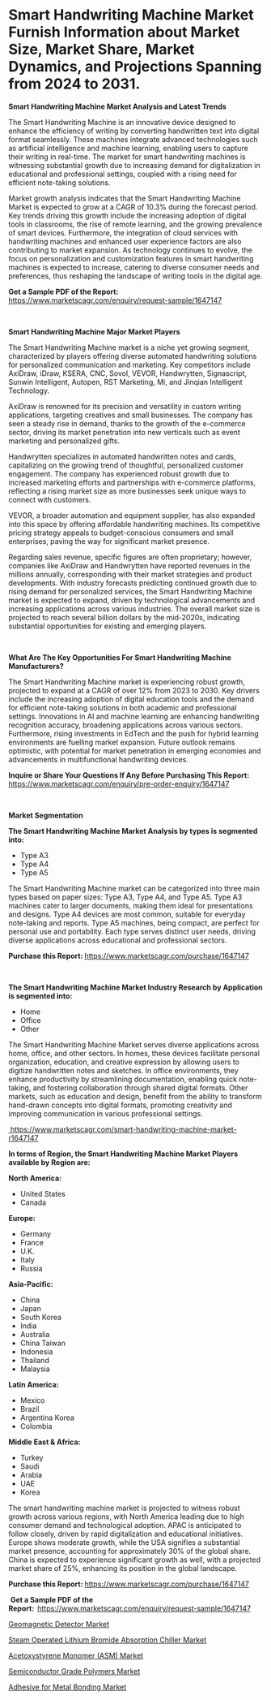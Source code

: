 <p><h1>Smart Handwriting Machine Market Furnish Information about Market Size, Market Share, Market Dynamics, and Projections Spanning from 2024 to 2031.</h1></p><p><strong>Smart Handwriting Machine Market Analysis and Latest Trends</strong></p>
<p><p>The Smart Handwriting Machine is an innovative device designed to enhance the efficiency of writing by converting handwritten text into digital format seamlessly. These machines integrate advanced technologies such as artificial intelligence and machine learning, enabling users to capture their writing in real-time. The market for smart handwriting machines is witnessing substantial growth due to increasing demand for digitalization in educational and professional settings, coupled with a rising need for efficient note-taking solutions.</p><p>Market growth analysis indicates that the Smart Handwriting Machine Market is expected to grow at a CAGR of 10.3% during the forecast period. Key trends driving this growth include the increasing adoption of digital tools in classrooms, the rise of remote learning, and the growing prevalence of smart devices. Furthermore, the integration of cloud services with handwriting machines and enhanced user experience factors are also contributing to market expansion. As technology continues to evolve, the focus on personalization and customization features in smart handwriting machines is expected to increase, catering to diverse consumer needs and preferences, thus reshaping the landscape of writing tools in the digital age.</p></p>
<p><strong>Get a Sample PDF of the Report:&nbsp;</strong> <a href="https://www.marketscagr.com/enquiry/request-sample/1647147?utm_campaign=1685&utm_medium=2&utm_source=Github&utm_content=ia&utm_term=30102024&utm_id=smart-handwriting-machine">https://www.marketscagr.com/enquiry/request-sample/1647147</a></p>
<p>&nbsp;</p>
<p><strong>Smart Handwriting Machine Major Market Players</strong></p>
<p><p>The Smart Handwriting Machine market is a niche yet growing segment, characterized by players offering diverse automated handwriting solutions for personalized communication and marketing. Key competitors include AxiDraw, iDraw, KSERA, CNC, Sovol, VEVOR, Handwrytten, Signascript, Sunwin Intelligent, Autopen, RST Marketing, Mi, and Jinqian Intelligent Technology.</p><p>AxiDraw is renowned for its precision and versatility in custom writing applications, targeting creatives and small businesses. The company has seen a steady rise in demand, thanks to the growth of the e-commerce sector, driving its market penetration into new verticals such as event marketing and personalized gifts.</p><p>Handwrytten specializes in automated handwritten notes and cards, capitalizing on the growing trend of thoughtful, personalized customer engagement. The company has experienced robust growth due to increased marketing efforts and partnerships with e-commerce platforms, reflecting a rising market size as more businesses seek unique ways to connect with customers.</p><p>VEVOR, a broader automation and equipment supplier, has also expanded into this space by offering affordable handwriting machines. Its competitive pricing strategy appeals to budget-conscious consumers and small enterprises, paving the way for significant market presence.</p><p>Regarding sales revenue, specific figures are often proprietary; however, companies like AxiDraw and Handwrytten have reported revenues in the millions annually, corresponding with their market strategies and product developments. With industry forecasts predicting continued growth due to rising demand for personalized services, the Smart Handwriting Machine market is expected to expand, driven by technological advancements and increasing applications across various industries. The overall market size is projected to reach several billion dollars by the mid-2020s, indicating substantial opportunities for existing and emerging players.</p></p>
<p>&nbsp;</p>
<p><strong>What Are The Key Opportunities For Smart Handwriting Machine Manufacturers?</strong></p>
<p><p>The Smart Handwriting Machine market is experiencing robust growth, projected to expand at a CAGR of over 12% from 2023 to 2030. Key drivers include the increasing adoption of digital education tools and the demand for efficient note-taking solutions in both academic and professional settings. Innovations in AI and machine learning are enhancing handwriting recognition accuracy, broadening applications across various sectors. Furthermore, rising investments in EdTech and the push for hybrid learning environments are fuelling market expansion. Future outlook remains optimistic, with potential for market penetration in emerging economies and advancements in multifunctional handwriting devices.</p></p>
<p><strong>Inquire or Share Your Questions If Any Before Purchasing This Report:</strong> <a href="https://www.marketscagr.com/enquiry/pre-order-enquiry/1647147?utm_campaign=1685&utm_medium=2&utm_source=Github&utm_content=ia&utm_term=30102024&utm_id=smart-handwriting-machine">https://www.marketscagr.com/enquiry/pre-order-enquiry/1647147</a></p>
<p>&nbsp;</p>
<p><strong>Market Segmentation</strong></p>
<p><strong>The Smart Handwriting Machine Market Analysis by types is segmented into:</strong></p>
<p><ul><li>Type A3</li><li>Type A4</li><li>Type A5</li></ul></p>
<p><p>The Smart Handwriting Machine market can be categorized into three main types based on paper sizes: Type A3, Type A4, and Type A5. Type A3 machines cater to larger documents, making them ideal for presentations and designs. Type A4 devices are most common, suitable for everyday note-taking and reports. Type A5 machines, being compact, are perfect for personal use and portability. Each type serves distinct user needs, driving diverse applications across educational and professional sectors.</p></p>
<p><strong>Purchase this Report:&nbsp;</strong><a href="https://www.marketscagr.com/purchase/1647147?utm_campaign=1685&utm_medium=2&utm_source=Github&utm_content=ia&utm_term=30102024&utm_id=smart-handwriting-machine">https://www.marketscagr.com/purchase/1647147</a></p>
<p>&nbsp;</p>
<p><strong>The Smart Handwriting Machine Market Industry Research by Application is segmented into:</strong></p>
<p><ul><li>Home</li><li>Office</li><li>Other</li></ul></p>
<p><p>The Smart Handwriting Machine Market serves diverse applications across home, office, and other sectors. In homes, these devices facilitate personal organization, education, and creative expression by allowing users to digitize handwritten notes and sketches. In office environments, they enhance productivity by streamlining documentation, enabling quick note-taking, and fostering collaboration through shared digital formats. Other markets, such as education and design, benefit from the ability to transform hand-drawn concepts into digital formats, promoting creativity and improving communication in various professional settings.</p></p>
<p><a href="https://www.marketscagr.com/smart-handwriting-machine-market-r1647147?utm_campaign=1685&utm_medium=2&utm_source=Github&utm_content=ia&utm_term=30102024&utm_id=smart-handwriting-machine">&nbsp;https://www.marketscagr.com/smart-handwriting-machine-market-r1647147</a></p>
<p><strong>In terms of Region, the Smart Handwriting Machine Market Players available by Region are:</strong></p>
<p>
    <p> <strong> North America: </strong>
        <ul>
            <li>United States</li>
            <li>Canada</li>
        </ul>
        </p> 
    <p> <strong> Europe: </strong>
        <ul>
            <li>Germany</li>
            <li>France</li>
            <li>U.K.</li>
            <li>Italy</li>
            <li>Russia</li>
        </ul>
        </p> 
    <p> <strong> Asia-Pacific: </strong>
        <ul>
            <li>China</li>
            <li>Japan</li>
            <li>South Korea</li>
            <li>India</li>
            <li>Australia</li>
            <li>China Taiwan</li>
            <li>Indonesia</li>
            <li>Thailand</li>
            <li>Malaysia</li>
        </ul>
        </p> 
    <p> <strong> Latin America: </strong>
        <ul>
            <li>Mexico</li>
            <li>Brazil</li>
            <li>Argentina Korea</li>
            <li>Colombia</li>
        </ul>
        </p> 
    <p> <strong> Middle East & Africa: </strong>
        <ul>
            <li>Turkey</li>
            <li>Saudi</li>
            <li>Arabia</li>
            <li>UAE</li>
            <li>Korea</li>
        </ul>
    </p>
    </p>
<p><p>The smart handwriting machine market is projected to witness robust growth across various regions, with North America leading due to high consumer demand and technological adoption. APAC is anticipated to follow closely, driven by rapid digitalization and educational initiatives. Europe shows moderate growth, while the USA signifies a substantial market presence, accounting for approximately 30% of the global share. China is expected to experience significant growth as well, with a projected market share of 25%, enhancing its position in the global landscape.</p></p>
<p><strong>Purchase this Report: </strong><a href="https://www.marketscagr.com/purchase/1647147?utm_campaign=1685&utm_medium=2&utm_source=Github&utm_content=ia&utm_term=30102024&utm_id=smart-handwriting-machine">https://www.marketscagr.com/purchase/1647147</a></p>
<p>&nbsp;<strong>Get a Sample PDF of the Report:&nbsp;&nbsp;</strong><a href="https://www.marketscagr.com/enquiry/request-sample/1647147?utm_campaign=1685&utm_medium=2&utm_source=Github&utm_content=ia&utm_term=30102024&utm_id=smart-handwriting-machine">https://www.marketscagr.com/enquiry/request-sample/1647147</a></p>
<p><strong></strong></p>
<p><p><a href="https://www.linkedin.com/pulse/geomagnetic-detector-market-trends-detailed-study-its-segmentation-mkxve?utm_campaign=1685&utm_medium=2&utm_source=Github&utm_content=ia&utm_term=30102024&utm_id=smart-handwriting-machine">Geomagnetic Detector Market</a></p><p><a href="https://issuu.com/reportprime-2/docs/steam-operated-lithium-bromide-abso_772c5ffeb35fdd?utm_campaign=1685&utm_medium=2&utm_source=Github&utm_content=ia&utm_term=30102024&utm_id=smart-handwriting-machine">Steam Operated Lithium Bromide Absorption Chiller Market</a></p><p><a href="https://www.linkedin.com/pulse/digital-transformation-acetoxystyrene-monomer-asm-industry-wzkxf?utm_campaign=1685&utm_medium=2&utm_source=Github&utm_content=ia&utm_term=30102024&utm_id=smart-handwriting-machine">Acetoxystyrene Monomer (ASM) Market</a></p><p><a href="https://www.linkedin.com/pulse/emerging-trends-semiconductor-grade-polymers-market-global-e22nf?utm_campaign=1685&utm_medium=2&utm_source=Github&utm_content=ia&utm_term=30102024&utm_id=smart-handwriting-machine">Semiconductor Grade Polymers Market</a></p><p><a href="https://www.linkedin.com/pulse/adhesive-metal-bonding-market-trends-strategic-insights-2024-voglf?utm_campaign=1685&utm_medium=2&utm_source=Github&utm_content=ia&utm_term=30102024&utm_id=smart-handwriting-machine">Adhesive for Metal Bonding Market</a></p></p>